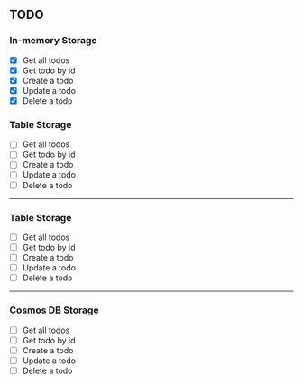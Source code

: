 ## TODO

### In-memory Storage

- [x] Get all todos
- [x] Get todo by id
- [x] Create a todo
- [x] Update a todo
- [x] Delete a todo

### Table Storage

- [ ] Get all todos
- [ ] Get todo by id
- [ ] Create a todo
- [ ] Update a todo
- [ ] Delete a todo

---

### Table Storage

- [ ] Get all todos
- [ ] Get todo by id
- [ ] Create a todo
- [ ] Update a todo
- [ ] Delete a todo

---

### Cosmos DB Storage

- [ ] Get all todos
- [ ] Get todo by id
- [ ] Create a todo
- [ ] Update a todo
- [ ] Delete a todo